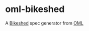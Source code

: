 # oml-bikeshed
A [Bikeshed](https://tabatkins.github.io/bikeshed/) spec generator from [OML](https://opencaesar.github.io/oml-spec/)



